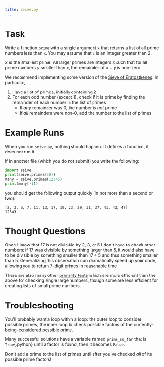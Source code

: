 ```yaml
---
title: seive.py
...
```


# Task

Write a function `prime` with a single argument `x`
that returns a list of all prime numbers less than `x`.
You may assume that `x` is an integer greater than 2.

2 is the smallest prime.
All larger primes are integers *x* such that for all prime numbers *y* smaller than *x*,
the remainder of *x* ÷ *y* is non-zero.

We recommend implementing some version of the [Sieve of Eratosthenes](https://en.wikipedia.org/wiki/Sieve_of_Eratosthenes).
In particular,

1.  Have a list of primes, initially containing 2
1.  For each odd number (except 1), check if it is prime by finding the remainder of each number in the list of primes
    -   If *any* remainder was 0, the number is *not* prime
    -   If *all* remainders were non-0, add the number to the list of primes


# Example Runs

When you run `seive.py`, nothing should happen.
It defines a function, it does not run it.

If in another file (which you do not submit) you write the following:

````python
import seive
print(seive.primes(50))
many = seive.primes(12345)
print(many[-1])
````

you should get the following output quickly (in not more than a second or two):

````
[2, 3, 5, 7, 11, 13, 17, 19, 23, 29, 31, 37, 41, 43, 47]
12343
````


# Thought Questions

Once I know that 17 is not divisible by 2, 3, or 5
I don't have to check other numbers; if 17 was divisible by something larger than 5, it would also have to be divisible by something smaller than 17 ÷ 5 and thus something smaller than 5.
Generalizing this observation can dramatically speed up your code, allowing you to return 7-digit primes in reasonable time.

There are also many other [primality tests](https://en.wikipedia.org/wiki/Primality_test) which are more efficient than the above for checking single large numbers, though some are less efficient for creating lists of small prime numbers.


# Troubleshooting

You'll probably want a loop within a loop: the outer loop to consider possible primes, the inner loop to check possible factors of the currently-being-considered possible prime.

Many successful solutions have a variable named `prime_so_far` that is `True`{.python} until a factor is found, then it becomes `False`.

Don't add a prime to the list of primes until after you've checked *all* of its possible prime factors!
